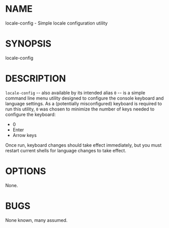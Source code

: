 # NAME

locale-config - Simple locale configuration utility

# SYNOPSIS

locale-config

# DESCRIPTION

`locale-config` -- also available by its intended alias `0` -- is a simple
command line menu utility designed to configure the console keyboard and
language settings. As a (potentially misconfigured) keyboard is required to run
this utility, `0` was chosen to minimize the number of keys needed to configure
the keyboard:

  - 0
  - Enter
  - Arrow keys

Once run, keyboard changes should take effect immediately, but you must restart
current shells for language changes to take effect.

# OPTIONS

None.

# BUGS

None known, many assumed.
